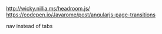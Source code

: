 <!-- TODO -->

http://wicky.nillia.ms/headroom.js/
https://codepen.io/Javarome/post/angularjs-page-transitions

nav instead of tabs
